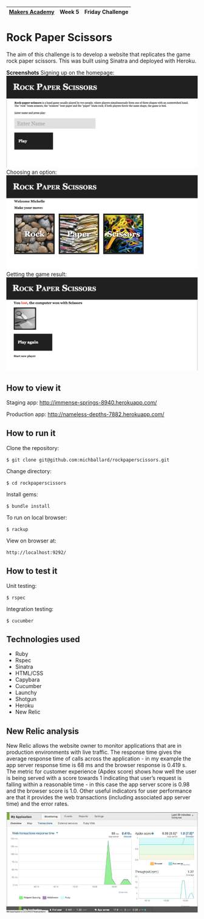 | [Makers Academy](http://www.makersacademy.com) | Week 5 | Friday Challenge |
| ------ | ------ | ------ |

Rock Paper Scissors
===================
The aim of this challenge is to develop a website that replicates the game rock paper scissors. This was built using Sinatra and deployed with Heroku.  

<strong>Screenshots</strong> 
Signing up on the homepage:
![Screenshot 1](https://github.com/michballard/rockpaperscissors/blob/master/images/screenshot1.png)
Choosing an option:
![Screenshot 2](https://github.com/michballard/rockpaperscissors/blob/master/images/screenshot2.png)
Getting the game result:
![Screenshot 3](https://github.com/michballard/rockpaperscissors/blob/master/images/screenshot3.png)


How to view it
--------------
Staging app:
http://immense-springs-8940.herokuapp.com/

Production app:
http://nameless-depths-7882.herokuapp.com/

How to run it
-------------
Clone the repository:
```shell
$ git clone git@github.com:michballard/rockpaperscissors.git
```

Change directory:
```shell
$ cd rockpaperscissors
```

Install gems:
```shell
$ bundle install
```

To run on local browser: 
```shell
$ rackup
```

View on browser at:
```
http://localhost:9292/
```

How to test it
--------------
Unit testing:
```shell
$ rspec
```

Integration testing:
```shell
$ cucumber
```

Technologies used
-----------------
- Ruby
- Rspec
- Sinatra
- HTML/CSS
- Capybara
- Cucumber
- Launchy
- Shotgun
- Heroku
- New Relic

New Relic analysis
------------------
New Relic allows the website owner to monitor applications that are in production environments with live traffic.  The response time gives the average response time of calls across the application - in my example the app server response time is 68 ms and the browser response is 0.419 s.  The metric for customer experience (Apdex score) shows how well the user is being served with a score towards 1 indicating that user’s request is falling within a reasonable time - in this case the app server score is 0.98 and the browser score is 1.0.  Other useful indicators for user performance are that it provides the web transactions (including associated app server time) and the error rates.  

![New Relic Snapshot](https://github.com/michballard/rockpaperscissors/blob/master/images/new_relic_analytics.jpg)
